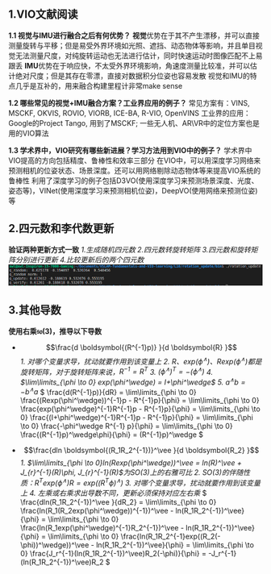 ## 1.VIO文献阅读
**1.1 视觉与IMU进行融合之后有何优势？**
**视觉**优势在于其不产生漂移，并可以直接测量旋转与平移；但是易受外界环境如光照、遮挡、动态物体等影响，并且单目视觉无法测量尺度，对纯旋转运动也无法进行估计，同时快速运动时图像匹配不上易跟丢
**IMU**优势在于响应快，不太受外界环境影响，角速度测量比较准，并可以估计绝对尺度；但是其存在零漂，直接对数据积分位姿也容易发散
视觉和IMU的特点几乎是互补的，用来融合构建里程计非常make sense

**1.2 哪些常见的视觉+IMU融合方案？工业界应用的例子？**
常见方案有：VINS, MSCKF, OKVIS, ROVIO, VIORB, ICE-BA, R-VIO, OpenVINS
工业界的应用：Google的Project Tango, 用到了MSCKF; 一些无人机、AR\VR中的定位方案也是用的VIO算法

**1.3 学术界中，VIO研究有哪些新进展？学习方法用到VIO中的例子？**
学术界中VIO提高的方向包括精度、鲁棒性和效率三部分
在VIO中，可以用深度学习网络来预测相机的位姿状态、场景深度。还可以用网络剔除动态物体等来提高VIO系统的鲁棒性
利用了深度学习的例子包括D3VO(使用深度学习来预测场景深度、光度、姿态等)，VINet(使用深度学习来预测相机位姿)，DeepVO(使用网络来预测位姿)等


## 2.四元数和李代数更新
**验证两种更新方式一致**
*1.生成随机四元数*
*2.四元数转旋转矩阵*
*3.四元数和旋转矩阵分别进行更新*
*4.比较更新后的两个四元数*
![rotation_update](./rotation_update.png)


## 3.其他导数
**使用右乘$\mathfrak{so}(3)$，推导以下导数**
* $$\frac{d \boldsymbol{(R^{-1}p)} }{d \boldsymbol{R} }$$
*1. 对哪个变量求导，扰动就要作用到该变量上*
*2. $R、exp(\phi^\wedge)、Rexp(\phi^\wedge)$都是旋转矩阵，对于旋转矩阵来说，$R^{-1} = R^T$*
*3. $(\phi^\wedge)^T = -(\phi^\wedge)$*
*4. $\lim\limits_{\phi \to 0} exp(\phi^\wedge) = I+\phi^\wedge$*
*5. $a^\wedge b = -b^\wedge a$*
$
\frac{d(R^{-1}p)}{dR} 
= \lim\limits_{\phi \to 0} \frac{(Rexp(\phi^\wedge))^{-1}p - R^{-1}p}{\phi} 
= \lim\limits_{\phi \to 0} \frac{exp(\phi^\wedge)^{-1}R^{-1}p - R^{-1}p}{\phi} 
= \lim\limits_{\phi \to 0} \frac{(I+\phi^\wedge)^{-1}R^{-1}p - R^{-1}p}{\phi}
= \lim\limits_{\phi \to 0} \frac{-\phi^\wedge R^{-1} p}{\phi}
= \lim\limits_{\phi \to 0} \frac{(R^{-1}p)^\wedge\phi}{\phi}
= (R^{-1}p)^\wedge
$

* $$\frac{dln \boldsymbol{(R_1R_2^{-1})}^\vee }{d \boldsymbol{R_2} }$$
*1. $\lim\limits_{\phi \to 0}ln(Rexp(\phi^\wedge))^\vee = ln(R)^\vee + J_{r}^{-1}(R)\phi, J_{r}^{-1}(R)$为$SO(3)$上的右雅可比*
*2. $SO(3)$的伴随性质：$R^Texp(\phi^\wedge)R = exp((R^T\phi)^\wedge)$*
*3. 对哪个变量求导，扰动就要作用到该变量上*
*4. 左乘或右乘求出导数不同，更新必须保持对应左右乘*
$
\frac{dln(R_1R_2^{-1})^\vee }{dR_2}
= \lim\limits_{\phi \to 0} \frac{ln(R_1(R_2exp(\phi^\wedge))^{-1})^\vee - ln(R_1R_2^{-1})^\vee}{\phi}
= \lim\limits_{\phi \to 0} \frac{ln(R_1exp(\phi^\wedge)^{-1}R_2^{-1})^\vee - ln(R_1R_2^{-1})^\vee}{\phi}
= \lim\limits_{\phi \to 0} \frac{ln(R_1R_2^{-1}exp((R_2(-\phi))^\wedge))^\vee - ln(R_1R_2^{-1})^\vee}{\phi}
= \lim\limits_{\phi \to 0} \frac{J_r^{-1}(ln(R_1R_2^{-1})^\vee)R_2(-\phi)}{\phi}
= -J_r^{-1}(ln(R_1R_2^{-1})^\vee)R_2
$
